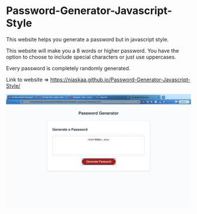 # Password-Generator-Javascript-Style
This website helps you generate a password but in javascript style.

This website will make you a 8 words or higher password. You have the option to choose to include special characters or just use uppercases. 

Every password is completely randomly generated.

Link to website => https://niaskaa.github.io/Password-Generator-Javascript-Style/

![alt text](screenshot/Demo.png "Example")